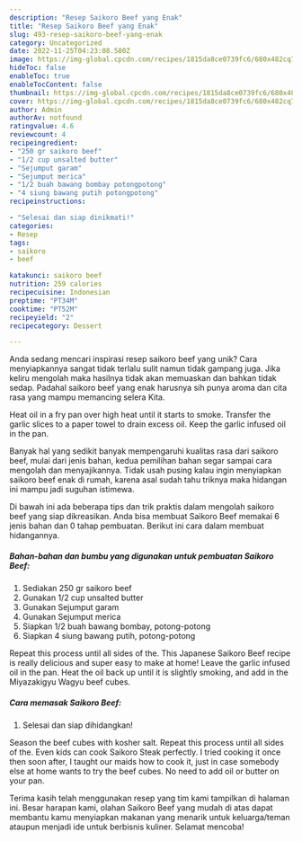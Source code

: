 ```yaml
---
description: "Resep Saikoro Beef yang Enak"
title: "Resep Saikoro Beef yang Enak"
slug: 493-resep-saikoro-beef-yang-enak
category: Uncategorized
date: 2022-11-25T04:23:08.580Z
image: https://img-global.cpcdn.com/recipes/1815da8ce0739fc6/680x482cq70/saikoro-beef-foto-resep-utama.jpg
hideToc: false
enableToc: true
enableTocContent: false
thumbnail: https://img-global.cpcdn.com/recipes/1815da8ce0739fc6/680x482cq70/saikoro-beef-foto-resep-utama.jpg
cover: https://img-global.cpcdn.com/recipes/1815da8ce0739fc6/680x482cq70/saikoro-beef-foto-resep-utama.jpg
author: Admin
authorAv: notfound
ratingvalue: 4.6
reviewcount: 4
recipeingredient:
- "250 gr saikoro beef"
- "1/2 cup unsalted butter"
- "Sejumput garam"
- "Sejumput merica"
- "1/2 buah bawang bombay potongpotong"
- "4 siung bawang putih potongpotong"
recipeinstructions:

- "Selesai dan siap dinikmati!"
categories:
- Resep
tags:
- saikoro
- beef

katakunci: saikoro beef 
nutrition: 259 calories
recipecuisine: Indonesian
preptime: "PT34M"
cooktime: "PT52M"
recipeyield: "2"
recipecategory: Dessert

---
```





Anda sedang mencari inspirasi resep saikoro beef yang unik? Cara menyiapkannya sangat tidak terlalu sulit namun tidak gampang juga. Jika keliru mengolah maka hasilnya tidak akan memuaskan dan bahkan tidak sedap. Padahal saikoro beef yang enak harusnya sih punya aroma dan cita rasa yang mampu memancing selera Kita.





Heat oil in a fry pan over high heat until it starts to smoke. Transfer the garlic slices to a paper towel to drain excess oil. Keep the garlic infused oil in the pan.

Banyak hal yang sedikit banyak mempengaruhi kualitas rasa dari saikoro beef, mulai dari jenis bahan, kedua pemilihan bahan segar sampai cara mengolah dan menyajikannya. Tidak usah pusing kalau ingin menyiapkan saikoro beef enak di rumah, karena asal sudah tahu triknya maka hidangan ini mampu jadi suguhan istimewa.






Di bawah ini ada beberapa tips dan trik praktis dalam mengolah saikoro beef yang siap dikreasikan. Anda bisa membuat Saikoro Beef memakai 6 jenis bahan dan 0 tahap pembuatan. Berikut ini cara dalam membuat hidangannya.

<!--inarticleads1-->

##### Bahan-bahan dan bumbu yang digunakan untuk pembuatan Saikoro Beef:

1. Sediakan 250 gr saikoro beef
1. Gunakan 1/2 cup unsalted butter
1. Gunakan Sejumput garam
1. Gunakan Sejumput merica
1. Siapkan 1/2 buah bawang bombay, potong-potong
1. Siapkan 4 siung bawang putih, potong-potong


Repeat this process until all sides of the. This Japanese Saikoro Beef recipe is really delicious and super easy to make at home! Leave the garlic infused oil in the pan. Heat the oil back up until it is slightly smoking, and add in the Miyazakigyu Wagyu beef cubes. 

<!--inarticleads2-->

##### Cara memasak Saikoro Beef:


1. Selesai dan siap dihidangkan!

Season the beef cubes with kosher salt. Repeat this process until all sides of the. Even kids can cook Saikoro Steak perfectly. I tried cooking it once then soon after, I taught our maids how to cook it, just in case somebody else at home wants to try the beef cubes. No need to add oil or butter on your pan. 

Terima kasih telah menggunakan resep yang tim kami tampilkan di halaman ini. Besar harapan kami, olahan Saikoro Beef yang mudah di atas dapat membantu kamu menyiapkan makanan yang menarik untuk keluarga/teman ataupun menjadi ide untuk berbisnis kuliner. Selamat mencoba!
